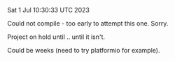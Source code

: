 Sat  1 Jul 10:30:33 UTC 2023

Could not compile - too early to attempt this one.  Sorry.

Project on hold until .. until it isn't.

Could be weeks (need to try platformio for example).
